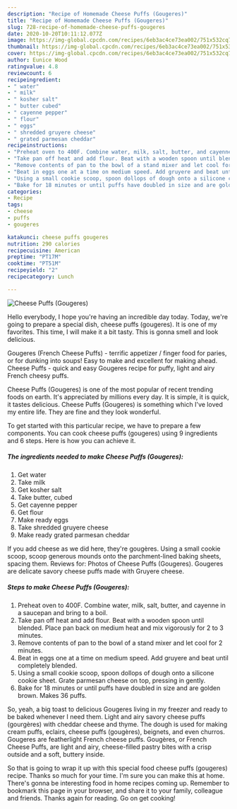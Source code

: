 ```yaml
---
description: "Recipe of Homemade Cheese Puffs (Gougeres)"
title: "Recipe of Homemade Cheese Puffs (Gougeres)"
slug: 728-recipe-of-homemade-cheese-puffs-gougeres
date: 2020-10-20T10:11:12.077Z
image: https://img-global.cpcdn.com/recipes/6eb3ac4ce73ea002/751x532cq70/cheese-puffs-gougeres-recipe-main-photo.jpg
thumbnail: https://img-global.cpcdn.com/recipes/6eb3ac4ce73ea002/751x532cq70/cheese-puffs-gougeres-recipe-main-photo.jpg
cover: https://img-global.cpcdn.com/recipes/6eb3ac4ce73ea002/751x532cq70/cheese-puffs-gougeres-recipe-main-photo.jpg
author: Eunice Wood
ratingvalue: 4.8
reviewcount: 6
recipeingredient:
- " water"
- " milk"
- " kosher salt"
- " butter cubed"
- " cayenne pepper"
- " flour"
- " eggs"
- " shredded gruyere cheese"
- " grated parmesan cheddar"
recipeinstructions:
- "Preheat oven to 400F. Combine water, milk, salt, butter, and cayenne in a saucepan and bring to a boil."
- "Take pan off heat and add flour. Beat with a wooden spoon until blended. Place pan back on medium heat and mix vigorously for 2 to 3 minutes."
- "Remove contents of pan to the bowl of a stand mixer and let cool for 2 minutes."
- "Beat in eggs one at a time on medium speed. Add gruyere and beat until completely blended."
- "Using a small cookie scoop, spoon dollops of dough onto a silicone cookie sheet. Grate parmesan cheese on top, pressing in gently."
- "Bake for 18 minutes or until puffs have doubled in size and are golden brown. Makes 36 puffs."
categories:
- Recipe
tags:
- cheese
- puffs
- gougeres

katakunci: cheese puffs gougeres 
nutrition: 290 calories
recipecuisine: American
preptime: "PT17M"
cooktime: "PT51M"
recipeyield: "2"
recipecategory: Lunch

---
```



![Cheese Puffs (Gougeres)](https://img-global.cpcdn.com/recipes/6eb3ac4ce73ea002/751x532cq70/cheese-puffs-gougeres-recipe-main-photo.jpg)

Hello everybody, I hope you're having an incredible day today. Today, we're going to prepare a special dish, cheese puffs (gougeres). It is one of my favorites. This time, I will make it a bit tasty. This is gonna smell and look delicious.

Gougeres (French Cheese Puffs) - terrific appetizer / finger food for paries, or for dunking into soups! Easy to make and excellent for making ahead. Cheese Puffs - quick and easy Gougeres recipe for puffy, light and airy French cheesy puffs.

Cheese Puffs (Gougeres) is one of the most popular of recent trending foods on earth. It's appreciated by millions every day. It is simple, it is quick, it tastes delicious. Cheese Puffs (Gougeres) is something which I've loved my entire life. They are fine and they look wonderful.


To get started with this particular recipe, we have to prepare a few components. You can cook cheese puffs (gougeres) using 9 ingredients and 6 steps. Here is how you can achieve it.

<!--inarticleads1-->

##### The ingredients needed to make Cheese Puffs (Gougeres):

1. Get  water
1. Take  milk
1. Get  kosher salt
1. Take  butter, cubed
1. Get  cayenne pepper
1. Get  flour
1. Make ready  eggs
1. Take  shredded gruyere cheese
1. Make ready  grated parmesan cheddar


If you add cheese as we did here, they&#39;re gougères. Using a small cookie scoop, scoop generous mounds onto the parchment-lined baking sheets, spacing them. Reviews for: Photos of Cheese Puffs (Gougeres). Gougeres are delicate savory cheese puffs made with Gruyere cheese. 

<!--inarticleads2-->

##### Steps to make Cheese Puffs (Gougeres):

1. Preheat oven to 400F. Combine water, milk, salt, butter, and cayenne in a saucepan and bring to a boil.
1. Take pan off heat and add flour. Beat with a wooden spoon until blended. Place pan back on medium heat and mix vigorously for 2 to 3 minutes.
1. Remove contents of pan to the bowl of a stand mixer and let cool for 2 minutes.
1. Beat in eggs one at a time on medium speed. Add gruyere and beat until completely blended.
1. Using a small cookie scoop, spoon dollops of dough onto a silicone cookie sheet. Grate parmesan cheese on top, pressing in gently.
1. Bake for 18 minutes or until puffs have doubled in size and are golden brown. Makes 36 puffs.


So, yeah, a big toast to delicious Gougeres living in my freezer and ready to be baked whenever I need them. Light and airy savory cheese puffs (gourgères) with cheddar cheese and thyme. The dough is used for making cream puffs, eclairs, cheese puffs (gougères), beignets, and even churros. Gougeres are featherlight French cheese puffs. Gougères, or French Cheese Puffs, are light and airy, cheese-filled pastry bites with a crisp outside and a soft, buttery inside. 

So that is going to wrap it up with this special food cheese puffs (gougeres) recipe. Thanks so much for your time. I'm sure you can make this at home. There's gonna be interesting food in home recipes coming up. Remember to bookmark this page in your browser, and share it to your family, colleague and friends. Thanks again for reading. Go on get cooking!
